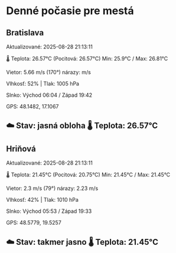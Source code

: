 ﻿# Denné počasie pre mestá

## Bratislava
Aktualizované: 2025-08-28 21:13:11

🌡️ Teplota: 26.57°C 
(Pocitová: 26.57°C)
Min: 25.9°C / Max: 26.81°C

Vietor: 5.66 m/s    (170°) 
nárazy:  m/s

Vlhkosť: 52% | Tlak: 1005 hPa

Slnko: Východ 06:04 / Západ 19:42

GPS: 48.1482, 17.1067

☁️ Stav: jasná obloha        🌡️ Teplota: 26.57°C
---

## Hriňová
Aktualizované: 2025-08-28 21:13:11

🌡️ Teplota: 21.45°C 
(Pocitová: 20.75°C)
Min: 21.45°C / Max: 21.45°C

Vietor: 2.3 m/s (79°)
nárazy: 2.23 m/s

Vlhkosť: 42% | Tlak: 1010 hPa

Slnko: Východ 05:53 / Západ 19:33

GPS: 48.5779, 19.5257

☁️ Stav: takmer jasno        🌡️ Teplota: 21.45°C
---
